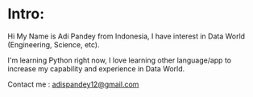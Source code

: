 # Intro:

Hi My Name is Adi Pandey from Indonesia, I have interest in Data World (Engineering, Science, etc).

I'm learning Python right now, I love learning other language/app to increase my capability and experience in Data World.

Contact me : adispandey12@gmail.com 

<!---
12Funday/12Funday is a ✨ special ✨ repository because its `README.md` (this file) appears on your GitHub profile.
You can click the Preview link to take a look at your changes.
--->
